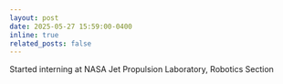 ```yaml
---
layout: post
date: 2025-05-27 15:59:00-0400
inline: true
related_posts: false
---
```


Started interning at NASA Jet Propulsion Laboratory, Robotics Section